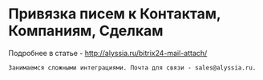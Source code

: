 # Привязка писем к Контактам, Компаниям, Сделкам

Подробнее в статье - http://alyssia.ru/bitrix24-mail-attach/

	Занимаемся сложными интеграциями. Почта для связи - sales@alyssia.ru.
